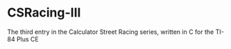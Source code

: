 # CSRacing-III
 The third entry in the Calculator Street Racing series, written in C for the TI-84 Plus CE
